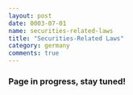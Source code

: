 ```yaml
---
layout: post
date: 0003-07-01
name: securities-related-laws
title: "Securities-Related Laws"
category: germany
comments: true
---
```


### Page in progress, stay tuned!
